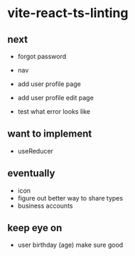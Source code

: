 # vite-react-ts-linting

## next

- forgot password
- nav

- add user profile page
- add user profile edit page
- test what error looks like

## want to implement

- useReducer

## eventually

- icon
- figure out better way to share types
- business accounts

## keep eye on

- user birthday (age) make sure good
